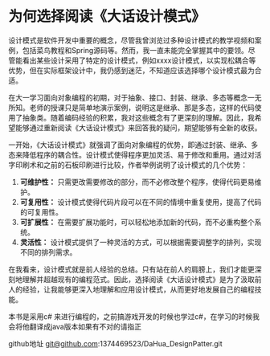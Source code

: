 # 为何选择阅读《大话设计模式》

设计模式是软件开发中重要的概念，尽管我曾浏览过多种设计模式的教学视频和案例，包括菜鸟教程和Spring源码等。然而，我一直未能完全掌握其中的要领。尽管能看出某些设计采用了特定的设计模式，例如xxxx设计模式，以实现松耦合等优势，但在实际框架设计中，我仍感到迷茫，不知道应该选择哪个设计模式最为合适。

在大一学习面向对象编程的初期，对于抽象、接口、封装、继承、多态等概念一无所知。老师的授课只是简单地演示案例，说明这是继承、那是多态，这样的代码使用了抽象类。随着编码经验的积累，我对这些概念有了更深刻的理解。因此，我希望能够通过重新阅读《大话设计模式》来回答我的疑问，期望能够有全新的收获。

一开始，《大话设计模式》就强调了面向对象编程的优势，即通过封装、继承、多态来降低程序的耦合性。设计模式使得程序更加灵活、易于修改和重用。通过对活字印刷术和之前的石板印刷进行比较，作者举例说明了设计模式的几个优势：

1. **可维护性：** 只需更改需要修改的部分，而不必修改整个程序，使得代码更易维护。
2. **可复用性：** 设计模式使得代码片段可以在不同的情境中重复使用，提高了代码的可复用性。
3. **可扩展性：** 在需要扩展功能时，可以轻松地添加新的代码，而不必重构整个系统。
4. **灵活性：** 设计模式提供了一种灵活的方式，可以根据需要调整字的排列，实现不同的排列需求。

在我看来，设计模式就是前人经验的总结。只有站在前人的肩膀上，我们才能更深刻地理解并超越现有的编程范式。因此，选择阅读《大话设计模式》是为了汲取前人的经验，让我能够更深入地理解和应用设计模式，从而更好地发展自己的编程技能。



本书是采用c# 来进行编程的，之前搞游戏开发的时候也学过c#，在学习的时候我会将他翻译成java版本如果有不对的请指正

github地址 git@github.com:1374469523/DaHua_DesignPatter.git

